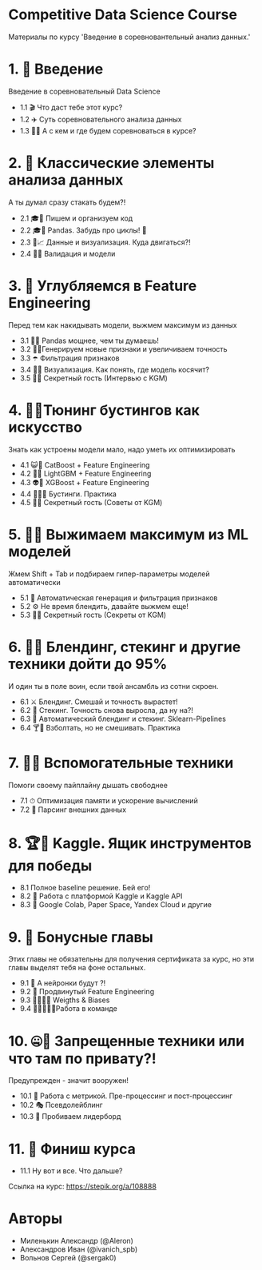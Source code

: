 # Competitive Data Science Course 
Материалы по курсу 'Введение в соревновантельный анализ данных.'

#  1. 🚀 Введение
Введение в соревновательный Data Science

* 1.1 🎬 Что даст тебе этот курс?
* 1.2 ✈️ Суть соревновательного анализа данных
* 1.3 🤼‍♀️ А с кем и где будем соревноваться в курсе?

#  2. 🎵 Классические элементы анализа данных
А ты думал сразу стакать будем?! 

* 2.1 🎓🐍 Пишем и организуем код
*  2.2 🎓🐼 Pandas. Забудь про циклы! 🐍
*  2.3 💾📈 Данные и визуализация. Куда двигаться?!
*  2.4 🦾🤖 Валидация и модели

#  3. 🤿 Углубляемся в Feature Engineering
Перед тем как накидывать модели, выжмем максимум из данных

*  3.1 💪🐼 Pandas мощнее, чем ты думаешь!
*  3.2 🤜🦈Генерируем новые признаки и увеличиваем точность
*  3.3 ☂️ Фильтрация признаков
*  3.4 👀🚗 Визуализация. Как понять, где модель косячит?
*  3.5 🦆🔥 Секретный гость (Интервью с KGM)

#  4. 👨‍🔧Тюнинг бустингов как искусство
Знать как устроены модели мало, надо уметь их оптимизировать 

*  4.1 😺🚀 CatBoost + Feature Engineering
*  4.2 🦄🎳 LightGBM + Feature Engineering
*  4.3 👽🔱 XGBoost + Feature Engineering
*  4.4 🌳🌲🌴 Бустинги. Практика
*  4.5 🦆🔥 Секретный гость (Советы от KGM)

#  5. 🍋💦 Выжимаем максимум из ML моделей
Жмем Shift + Tab и подбираем гипер-параметры моделей автоматически
  
*  5.1 🎣 Автоматическая генерация и фильтрация признаков
*  5.2 ⚙️ Не время блендить, давайте выжмем еще!
*  5.3 🦆🔥 Секретный гость (Секреты от KGM)

#  6. 🧞‍♂️ Блендинг, cтекинг и другие техники дойти до 95%
И один ты в поле воин, если твой ансамбль из сотни скроен. 
  
*  6.1 ⚔️ Блендинг. Смешай и точность вырастет!
*  6.2 💎 Стекинг. Точность снова выросла, да ну на?!
*  6.3 🦏 Автоматический блендинг и стекинг. Sklearn-Pipelines
*  6.4 🍸🍧 Взболтать, но не смешивать. Практика 

#  7. 🙋‍♀️ Вспомогательные техники
Помоги своему пайплайну дышать свободнее 

*  7.1 ⏱ Оптимизация памяти и ускорение вычислений
*  7.2 🧹 Парсинг внешних данных

# 8. 🏆🥳 Kaggle. Ящик инструментов для победы

*  8.1 Полное baseline решение. Бей его!
*  8.2 🚢 Работа с платформой Kaggle и Kaggle API
*  8.3 🌈 Google Colab, Paper Space, Yandex Cloud и другие

#  9. 🎁 Бонусные главы
Этих главы не обязательны для получения сертификата за курс, но эти главы выделят тебя на фоне остальных. 
  
*  9.1 🧠 А нейронки будут ?!
*  9.2 🚚 Продвинутый Feature Engineering
*  9.3 🏋️‍♂️🏌️‍♂️ Weigths & Biases
*  9.4 👩‍🎤👨‍🎤💡Работа в команде

#  10. 🤐🎃 Запрещенные техники или что там по привату?!
Предупрежден - значит вооружен!  

*  10.1 🎲 Работа с метрикой. Пре-процессинг и пост-процессинг  
*  10.2 🎭 Псевдолейблинг
*  10.3 🏹 Пробиваем лидерборд

#  11. 🏁 Финиш курса
*  11.1 Ну вот и все. Что дальше?

Ссылка на курс: https://stepik.org/a/108888


#  Авторы
* Миленькин Александр (@Aleron)
* Александров Иван (@ivanich_spb)
* Вольнов Сергей (@sergak0)

